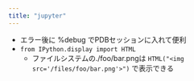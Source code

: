 ```yaml
---
title: "jupyter"
---
```


- エラー後に %debug でPDBセッションに入れて便利
- `from IPython.display import HTML`
    - ファイルシステムの./foo/bar.pngは `HTML("<img src='/files/foo/bar.png'>")` で表示できる
